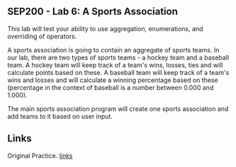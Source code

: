 ## SEP200 - Lab 6: A Sports Association
This lab will test your ability to use aggregation, enumerations, and overriding of operators.

A sports association is going to contain an aggregate of sports teams. In our lab, there are two types of sports teams - a hockey team and a baseball team. A hockey team will keep track of a team's wins, losses, ties and will calculate points based on these. A baseball team will keep track of a team's wins and losses and will calculate a winning percentage based on these (percentage in the context of baseball is a number between 0.000 and 1.000).

The main sports association program will create one sports association and add teams to it based on user input.

## Links
Original Practice. [links](https://github-pages.senecacollege.ca/sep200/Labs/Lab6/Lab6.html)
